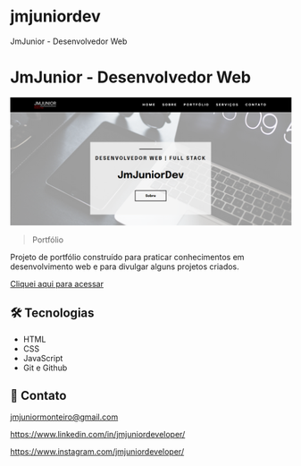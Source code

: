 # jmjuniordev
JmJunior - Desenvolvedor Web
# JmJunior - Desenvolvedor Web

![preview](./.github/preview.png)

> Portfólio

Projeto de portfólio construído para praticar conhecimentos em desenvolvimento web e para divulgar alguns projetos criados.

[Cliquei aqui para acessar](https://jmjunior20.github.io/nlw_esports/)

## 🛠️ Tecnologias

- HTML
- CSS
- JavaScript
- Git e Github

## 🖤 Contato

jmjuniormonteiro@gmail.com

https://www.linkedin.com/in/jmjuniordeveloper/

https://www.instagram.com/jmjuniordeveloper/
